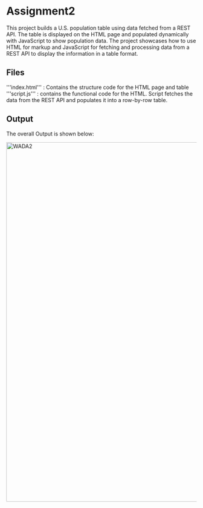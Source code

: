 # Assignment2
This project builds a U.S. population table using data fetched from a REST API. The table is displayed on the HTML page and populated dynamically with JavaScript to show population data.  The project showcases how to use HTML for markup and JavaScript for fetching and processing data from a REST API to display the information in a table format.
## Files
'''index.html''' : Contains the structure code for the  HTML page and table
'''script.js''' : contains the functional code for the HTML. Script fetches the data from the REST API and populates it into a row-by-row table.

## Output
The overall Output is shown below:

<img width="951" alt="WADA2" src="https://github.com/user-attachments/assets/2c8ca3e3-fcb8-481c-af67-1169c82566bc" />
